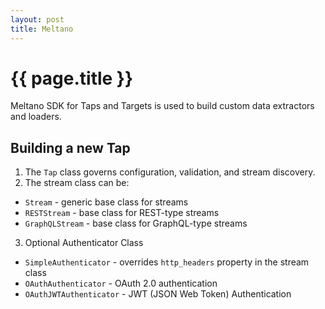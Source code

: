 ```yaml
---
layout: post
title: Meltano
---
```



# {{ page.title }}

Meltano SDK for Taps and Targets is used to build custom data extractors and loaders.

## Building a new Tap

1. The `Tap` class governs configuration, validation, and stream discovery.
2. The stream class can be:
  * `Stream` - generic base class for streams
  * `RESTStream` - base class for REST-type streams
  * `GraphQLStream` - base class for GraphQL-type streams
3. Optional Authenticator Class
  * `SimpleAuthenticator` - overrides `http_headers` property in the stream class
  * `OAuthAuthenticator` - OAuth 2.0 authentication
  * `OAuthJWTAuthenticator` - JWT (JSON Web Token) Authentication

